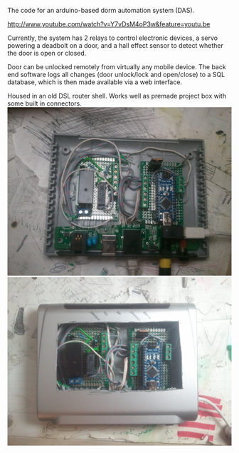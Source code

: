 The code for an arduino-based dorm automation system (DAS).

http://www.youtube.com/watch?v=Y7vDsM4oP3w&feature=youtu.be

Currently, the system has 2 relays to control electronic devices, a servo powering a deadbolt on a door,
and a hall effect sensor to detect whether the door is open or closed.

Door can be unlocked remotely from virtually any mobile device. The back end software logs all changes (door unlock/lock and open/close) to a SQL database, which is then made available via a web interface.

Housed in an old DSL router shell.  Works well as premade project box with some built in connectors.
![Door unlocker controls](/pic.jpg)
![Door unlocker controls](/pic2.jpg)

